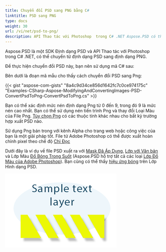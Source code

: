 ```yaml
---
title: Chuyển đổi PSD sang PNG bằng C#
linktitle: PSD sang PNG
type: docs
weight: 30
url: /vi/net/psd-to-png/
description: API Thao tác với Photoshop  trong C# .NET Aspose.PSD có thể chuyển từ định dạng PSD sang định dạng PNG với mã được cung cấp trong bài viết này.
---
```


Aspose.PSD là một SDK Định dạng PSD và API Thao tác với Photoshop trong C# .NET, có thể chuyển từ định dạng PSD sang định dạng PNG.

Để thực hiện chuyển đổi PSD này, bạn nên sử dụng mã C# sau:

Bên dưới là đoạn mã mẫu cho thấy cách chuyển đổi PSD sang Png:

{{< gist "aspose-com-gists" "8a4c9d34ce856d1642fc7c0ce974175c" "Examples-CSharp-Aspose-ModifyingAndConvertingImages-PSD-ConvertPsdToPng-ConvertPsdToPng.cs" >}}

Bạn có thể xác định mức nén định dạng Png từ 0 đến 9, trong đó 9 là mức nén cao nhất. Bạn có thể sử dụng nén tiến trình Png và thay đổi Loại Màu của File Png. [Tùy chọn Png](https://reference.aspose.com/psd/net/aspose.psd.imageoptions/pngoptions) có các thuộc tính khác nhau cho bất kỳ trường hợp xuất PSD nào.

Sử dụng Png bán trong với kênh Alpha cho trang web hoặc công việc của bạn là một giải pháp tốt. File từ Adobe Photoshop có thể được xuất hoàn chỉnh pixel theo chế độ [Chỉ Đọc](https://reference.aspose.com/psd/net/aspose.psd.imageloadoptions/psdloadoptions/properties/readonlymode)

Dưới đây là ví dụ về file PSD xuất ra với [Mask Đã Áp Dụng](https://docs.aspose.com/display/psdjava/Apply+Masking), [Lớp với Văn bản](https://reference.aspose.com/psd/net/aspose.psd.fileformats.psd.layers/textlayer) và Lớp Màu [Đổ Bóng Trong Suốt](https://reference.aspose.com/psd/net/aspose.psd.fileformats.psd.layers.filllayers/filllayer) (Aspose.PSD hỗ trợ tất cả các loại [Lớp Đổ Màu của Adobe Photoshop](https://docs.aspose.com/display/psdjava/Support+of+Fill+Layers)). Bạn cũng có thể thấy [hiệu ứng bóng](/vi/psd/net/shadow-effects-in-psd-file/) trên Lớp Hình dạng PSD.

![todo:image_alt_text](psd-to-png_1.png)
